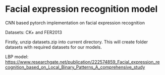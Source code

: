 # Facial expression recognition model
CNN based pytorch implementation on facial expression recognition

Datasets: CK+ and FER2013

Firstly, unzip datasets.zip into current directory. This will create folder datasets with required datasets for our models.

LBP model: https://www.researchgate.net/publication/222574859_Facial_expression_recognition_based_on_Local_Binary_Patterns_A_comprehensive_study
